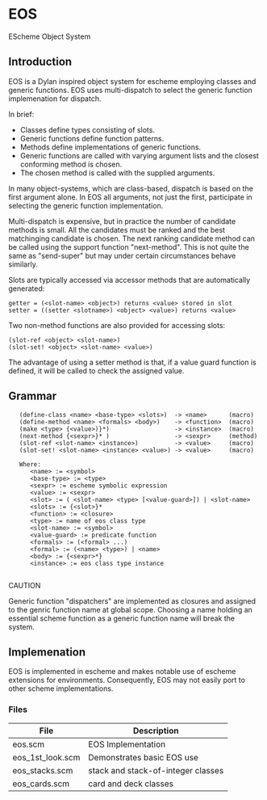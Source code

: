 EOS
===

EScheme Object System

## Introduction

EOS is a Dylan inspired object system for escheme employing classes and generic 
functions. EOS uses multi-dispatch to select the generic function implemenation
for dispatch. 

In brief:

+ Classes define types consisting of slots.
+ Generic functions define function patterns.
+ Methods define implementations of generic functions.
+ Generic functions are called with varying argument lists
    and the closest conforming method is chosen.
+ The chosen method is called with the supplied arguments.

In many object-systems, which are class-based, dispatch is based on the 
first argument alone. In EOS all arguments, not just the first, participate 
in selecting the generic function implementation. 

Multi-dispatch is expensive, but in practice the number of candidate methods
is small. All the candidates must be ranked and the best matchinging candidate
is chosen.  The next ranking candidate method can be called using the 
support function "next-method". This is not quite the same as "send-super" 
but may under certain circumstances behave similarly.

Slots are typically accessed via accessor methods that are automatically
generated:
```
getter = (<slot-name> <object>) returns <value> stored in slot
setter = ((setter <slotname>) <object> <value>) returns <value>
```

Two non-method functions are also provided for accessing slots:
```
(slot-ref <object> <slot-name>)
(slot-set! <object> <slot-name> <value>)
```

The advantage of using a setter method is that, if a value guard function is defined, 
it will be called to check the assigned value.

## Grammar

```
   (define-class <name> <base-type> <slots>)  -> <name>      (macro)  
   (define-method <name> <formals> <body>)    -> <function>  (macro)
   (make <type> {<value>)}*)                  -> <instance>  (macro)   
   (next-method {<sexpr>}* )                  -> <sexpr>     (method)
   (slot-ref <slot-name> <instance>)          -> <value>     (macro)
   (slot-set! <slot-name> <instance> <value>) -> <value>     (macro)

   Where:
      <name> := <symbol>
      <base-type> := <type> 
      <sexpr> := escheme symbolic expression
      <value> := <sexpr>
      <slot> := ( <slot-name> <type> [<value-guard>]) | <slot-name>
      <slots> := {<slot>}*
      <function> := <closure>
      <type> := name of eos class type
      <slot-name> := <symbol>
      <value-guard> := predicate function
      <formals> := (<formal> ...)
      <formal> := (<name> <type>) | <name>
      <body> := {<sexpr>*}
      <instance> := eos class type instance
    
```

CAUTION

Generic function "dispatchers" are implemented as closures and assigned to the
genric function name at global scope. Choosing a name holding an essential 
scheme function as a generic function name will break the system.

## Implemenation

EOS is implemented in escheme and makes notable use of escheme extensions 
for environments. Consequently, EOS may not easily port to other scheme
implementations.

### Files

| File | Description |
| ---- | ----------- |
| eos.scm              | EOS Implementation | 
| eos_1st_look.scm     | Demonstrates basic EOS use | 
| eos_stacks.scm       | stack and stack-of-integer classes | 
| eos_cards.scm        | card and deck classes | 
 
